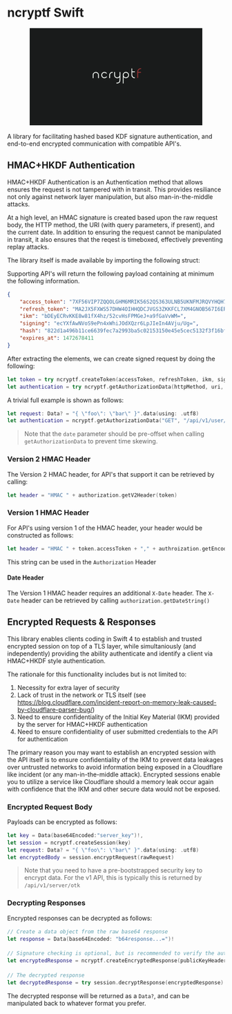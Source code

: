 # ncryptf Swift

<p style="text-align: center;">
    <img src="https://github.com/charlesportwoodii/ncryptf-swift/blob/master/logo.png?raw=true" alt="drawing" width="400px"/>
</p>
A library for facilitating hashed based KDF signature authentication, and end-to-end encrypted communication with compatible API's.

## HMAC+HKDF Authentication

HMAC+HKDF Authentication is an Authentication method that allows ensures the request is not tampered with in transit. This provides resiliance not only against network layer manipulation, but also man-in-the-middle attacks.

At a high level, an HMAC signature is created based upon the raw request body, the HTTP method, the URI (with query parameters, if present), and the current date. In addition to ensuring the request cannot be manipulated in transit, it also ensures that the reqest is timeboxed, effectively preventing replay attacks.

The library itself is made available by importing the following struct:

Supporting API's will return the following payload containing at minimum the following information.

```json
{
    "access_token": "7XF56VIP7ZQQOLGHM6MRIK56S2QS363ULNB5UKNFMJRQVYHQH7IA",
    "refresh_token": "MA2JX5FXWS57DHW4OIHHQDCJVGS3ZKKFCL7XM4GNOB567I6ER4LQ",
    "ikm": "bDEyECRvKKE8w81fX4hz/52cvHsFPMGeJ+a9fGaVvWM=",
    "signing": "ecYXfAwNVoS9ePn4xWhiJOdXQzr6LpJIeIn4AVju/Ug=",
    "hash": "822d1a496b11ce6639fec7a2993ba5c02153150e45e5cec5132f3f16bfe95149",
    "expires_at": 1472678411
}
```

After extracting the elements, we can create signed request by doing the following:

```swift
let token = try ncryptf.createToken(accessToken, refreshToken, ikm, signing, expiresAt)
let authentication = try ncryptf.getAuthorizationData(httpMethod, uri, token, date, requestBody)
```

A trivial full example is shown as follows:

```swift
let request: Data? = "{ \"foo\": \"bar\" }".data(using: .utf8)
let authentication = ncryptf.getAuthorizationData("GET", "/api/v1/user/index", token, Date(), request)
```

> Note that the `date` parameter should be pre-offset when calling `getAuthorizationData` to prevent time skewing.

### Version 2 HMAC Header

The Version 2 HMAC header, for API's that support it can be retrieved by calling:

```swift
let header = "HMAC " + authorization.getV2Header(token)
```

### Version 1 HMAC Header

For API's using version 1 of the HMAC header, your header would be constructed as follows:

```swift
let header = "HMAC " + token.accessToken + "," + authroization.getEncodedHMAC() + "," + authorization.getEncodedSalt()
```

This string can be used in the `Authorization` Header

#### Date Header

The Version 1 HMAC header requires an additional `X-Date` header. The `X-Date` header can be retrieved by calling `authorization.getDateString()`

## Encrypted Requests & Responses

This library enables clients coding in Swift 4 to establish and trusted encrypted session on top of a TLS layer, while simultaniously (and independently) providing the ability authenticate and identify a client via HMAC+HKDF style authentication.

The rationale for this functionality includes but is not limited to:

1. Necessity for extra layer of security
2. Lack of trust in the network or TLS itself (see https://blog.cloudflare.com/incident-report-on-memory-leak-caused-by-cloudflare-parser-bug/)
3. Need to ensure confidentiality of the Initial Key Material (IKM) provided by the server for HMAC+HKDF authentication
4. Need to ensure confidentiality of user submitted credentials to the API for authentication

The primary reason you may want to establish an encrypted session with the API itself is to ensure confidentiality of the IKM to prevent data leakages over untrusted networks to avoid information being exposed in a Cloudflare like incident (or any man-in-the-middle attack). Encrypted sessions enable you to utilize a service like Cloudflare should a memory leak occur again with confidence that the IKM and other secure data would not be exposed.

### Encrypted Request Body

Payloads can be encrypted as follows:

```swift
let key = Data(base64Encoded:"server_key")!,
let session = ncryptf.createSession(key)
let request: Data? = "{ \"foo\": \"bar\" }".data(using: .utf8)
let encryptedBody = session.encryptRequest(rawRequest)
```

> Note that you need to have a pre-bootstrapped security key to encrypt data. For the v1 API, this is typically this is returned by `/api/v1/server/otk`

### Decrypting Responses

Encrypted responses can be decrypted as follows:

```swift
// Create a data object from the raw base64 response
let response = Data(base64Encoded: "b64response...=")!

// Signature checking is optional, but is recommended to verify the authenticity of the response
let encryptedResponse = ncryptf.createEncryptedResponse(publicKeyHeader, nonce, hashIdHeader, response, signatureHeader, signaturePublicKeyHeader)

// The decrypted response
let decryptedResponse = try session.decryptResponse(encryptedResponse)
```

The decrypted response will be returned as a `Data?`, and can be manipulated back to whatever format you prefer.
